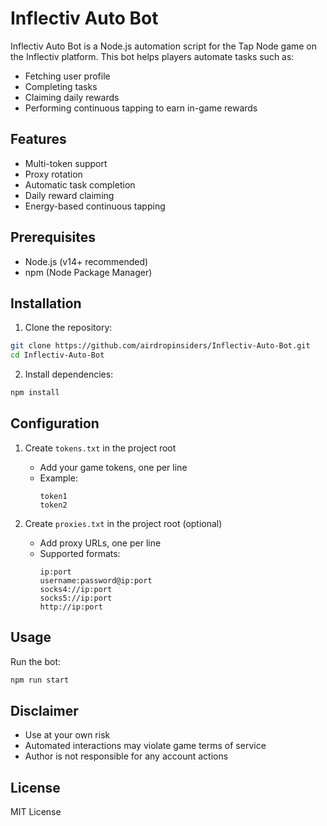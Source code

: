 # Inflectiv Auto Bot

Inflectiv Auto Bot is a Node.js automation script for the Tap Node game on the Inflectiv platform. This bot helps players automate tasks such as:
- Fetching user profile
- Completing tasks
- Claiming daily rewards
- Performing continuous tapping to earn in-game rewards

## Features
- Multi-token support
- Proxy rotation
- Automatic task completion
- Daily reward claiming
- Energy-based continuous tapping

## Prerequisites
- Node.js (v14+ recommended)
- npm (Node Package Manager)

## Installation

1. Clone the repository:
```bash
git clone https://github.com/airdropinsiders/Inflectiv-Auto-Bot.git
cd Inflectiv-Auto-Bot
```

2. Install dependencies:
```bash
npm install
```

## Configuration

1. Create `tokens.txt` in the project root
   - Add your game tokens, one per line
   - Example:
     ```
     token1
     token2
     ```

2. Create `proxies.txt` in the project root (optional)
   - Add proxy URLs, one per line
   - Supported formats:
     ```
     ip:port
     username:password@ip:port
     socks4://ip:port
     socks5://ip:port
     http://ip:port
     ```

## Usage

Run the bot:
```bash
npm run start
```

## Disclaimer
- Use at your own risk
- Automated interactions may violate game terms of service
- Author is not responsible for any account actions

## License
MIT License